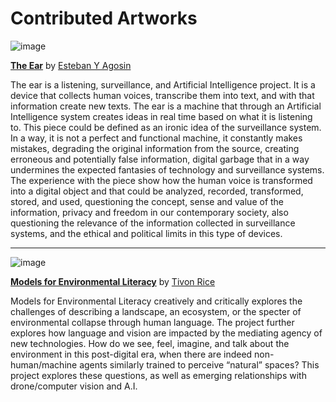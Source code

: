 # Contributed Artworks

![image](https://user-images.githubusercontent.com/1598545/122474335-ebdb2e80-cf77-11eb-9a64-44bb5ea082bb.png)

[__The Ear__](http://www.estebanagosin.cl/eng/the_ear.html) by [Esteban Y Agosin](http://www.estebanagosin.cl/eng/)

The ear is a listening, surveillance, and Artificial Intelligence project. It is a device that collects human voices, 
transcribe them into text, and with that information create new texts. The ear is a machine that through an Artificial
Intelligence system creates ideas in real time based on what it is listening to. This piece could be defined as an 
ironic idea of the surveillance system. In a way, it is not a perfect and functional machine, it constantly makes 
mistakes, degrading the original information from the source, creating erroneous and potentially false information,
digital garbage that in a way undermines the expected fantasies of technology and surveillance systems. The experience
with the piece show how the human voice is transformed into a digital object and that could be analyzed, recorded, 
transformed, stored, and used, questioning the concept, sense and value of the information, privacy and freedom in
our contemporary society, also questioning the relevance of the information collected in surveillance systems, and
the ethical and political limits in this type of devices.

---

![image](https://user-images.githubusercontent.com/1598545/122474371-f72e5a00-cf77-11eb-9a2e-5a634ef76cc5.png)

[__Models for Environmental Literacy__](https://www.tivonrice.com/models.html) by [Tivon Rice](https://www.tivonrice.com)

Models for Environmental Literacy creatively and critically explores the challenges of describing a landscape, an 
ecosystem, or the specter of environmental collapse through human language. The project further explores how language
and vision are impacted by the mediating agency of new technologies. How do we see, feel, imagine, and talk about the
environment in this post-digital era, when there are indeed non-human/machine agents similarly trained to perceive
“natural” spaces? This project explores these questions, as well as emerging relationships with drone/computer vision
and A.I.


